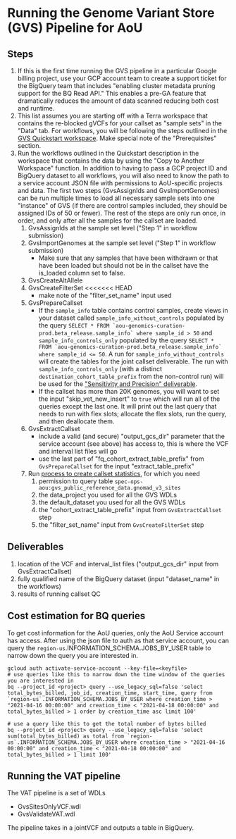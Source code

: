 # Running the Genome Variant Store (GVS) Pipeline for AoU

## Steps
1. If this is the first time running the GVS pipeline in a particular Google billing project, use your GCP account team to create a support ticket for the BigQuery team that includes "enabling cluster metadata pruning support for the BQ Read API." This enables a pre-GA feature that dramatically reduces the amount of data scanned reducing both cost and runtime.
2. This list assumes you are starting off with a Terra workspace that contains the re-blocked gVCFs for your callset as "sample sets" in the "Data" tab. For workflows, you will be following the steps outlined in the [GVS Quickstart workspace](https://app.terra.bio/#workspaces/broad-dsde-firecloud-billing/Genomic%20Variant%20Store%20-%20GVS%20Quickstart).  Make special note of the "Prerequisites" section.
3. Run the workflows outlined in the Quickstart description in the workspace that contains the data by using the "Copy to Another Workspace" function.  In addition to having to pass a GCP project ID and BigQuery dataset to all workflows, you will also need to know the path to a service account JSON file with permissions to AoU-specific projects and data. The first two steps (GvsAssignIds and GvsImportGenomes) can be run multiple times to load all necessary sample sets into one "instance" of GVS (if there are control samples included, they should be assigned IDs of 50 or fewer).  The rest of the steps are only run once, in order, and only after all the samples for the callset are loaded.
    1. GvsAssignIds at the sample set level ("Step 1" in workflow submission)
    2. GvsImportGenomes at the sample set level ("Step 1" in workflow submission)
    	- Make sure that any samples that have been withdrawn or that have been loaded but should not be in the callset have the is_loaded column set to false.
    3. GvsCreateAltAllele
    4. GvsCreateFilterSet
<<<<<<< HEAD
        - make note of the "filter_set_name" input used
    5. GvsPrepareCallset
        - If the ```sample_info``` table contains control samples, create views in your dataset called ```sample_info_without_controls``` populated by the query ```SELECT * FROM `aou-genomics-curation-prod.beta_release.sample_info` where sample_id > 50``` and ```sample_info_controls_only``` populated by the query ```SELECT * FROM `aou-genomics-curation-prod.beta_release.sample_info` where sample_id <= 50```. A run for ```sample_info_without_controls``` will create the tables for the joint callset deliverable.  The run with ```sample_info_controls_only```  (with a distinct `destination_cohort_table_prefix` from the non-control run) will be used for the ["Sensitivity and Precision" deliverable](tieout/AoU_SENSITIVITY_PRECISION.md).
        - If the callset has more than 20K genomes, you will want to set the input "skip_vet_new_insert" to `true` which will run all of the queries except the last one. It will print out the last query that needs to run with flex slots; allocate the flex slots, run the query, and then deallocate them.
    6. GvsExtractCallset
        - include a valid (and secure) "output_gcs_dir" parameter that the service account (see above) has access to, this is where the VCF and interval list files  will go
        - use the last part of "fq_cohort_extract_table_prefix" from `GvsPrepareCallset` for the input "extract_table_prefix"
    7. Run [process to create callset statistics](callset_QC/README.md), for which you need
        1. permission to query table `spec-ops-aou:gvs_public_reference_data.gnomad_v3_sites`
        2. the data_project you used for all the GVS WDLs
        3. the default_dataset you used for all the GVS WDLs
        4. the "cohort_extract_table_prefix" input from `GvsExtractCallset` step
        5. the "filter_set_name" input from `GvsCreateFilterSet` step

## Deliverables
1. location of the VCF and interval_list files ("output_gcs_dir" input from GvsExtractCallset)
2. fully qualified name of the BigQuery dataset (input "dataset_name" in the workflows)
3. results of running callset QC

## Cost estimation for BQ queries
To get cost information for the AoU queries, only the AoU Service account has access.
After using the json file to auth as that service account, you can query the
`region-us`.INFORMATION_SCHEMA.JOBS_BY_USER table to narrow down the query you are interested in.
```
gcloud auth activate-service-account --key-file=<keyfile>
# use queries like this to narrow down the time window of the queries you are interested in
bq --project_id <project> query --use_legacy_sql=false 'select total_bytes_billed, job_id, creation_time, start_time, query from `region-us`.INFORMATION_SCHEMA.JOBS_BY_USER where creation_time > "2021-04-16 00:00:00" and creation_time < "2021-04-18 00:00:00" and total_bytes_billed > 1 order by creation_time asc limit 100'

# use a query like this to get the total number of bytes billed
bq --project_id <project> query --use_legacy_sql=false 'select sum(total_bytes_billed) as total from `region-us`.INFORMATION_SCHEMA.JOBS_BY_USER where creation_time > "2021-04-16 00:00:00" and creation_time < "2021-04-18 00:00:00" and total_bytes_billed > 1 limit 100'
```

## Running the VAT pipeline
The VAT pipeline is a set of WDLs
- GvsSitesOnlyVCF.wdl
- GvsValidateVAT.wdl

The pipeline takes in a jointVCF and outputs a table in BigQuery.

